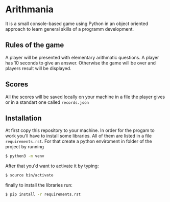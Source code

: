 # Arithmania

It is a small console-based game using Python in an object oriented approach to learn general skills of a programm development.

## Rules of the game

A player will be presented with elementary arithmatic questions. A player has 10 seconds to give an answer. Otherwise the game will be over and players result will be displayed.

## Scores 

All the scores will be saved locally on your machine in a file the player gives or in a standart one called ```records.json``` 

## Installation

At first copy this repository to your machine.
In order for the progam to work you'll have to install some libraries. All of them are listed in a file ```requirements.rst```. For that create a python enviroment in folder of the project by running 
```bash
$ python3 -m venv
```
After that you'd want to activate it by typing:
```bash
$ source bin/activate
```
finally to install the libraries run:
```bash
$ pip install -r requirements.rst
```